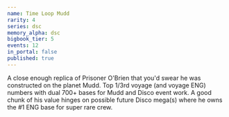 ```yaml
---
name: Time Loop Mudd
rarity: 4
series: dsc
memory_alpha: dsc
bigbook_tier: 5
events: 12
in_portal: false
published: true
---
```


A close enough replica of Prisoner O'Brien that you'd swear he was constructed on the planet Mudd. Top 1/3rd voyage (and voyage ENG) numbers with dual 700+ bases for Mudd and Disco event work. A good chunk of his value hinges on possible future Disco mega(s) where he owns the #1 ENG base for super rare crew.
